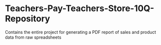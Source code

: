 # Teachers-Pay-Teachers-Store-10Q-Repository
Contains the entire project for generating a PDF report of sales and product data from raw spreadsheets
